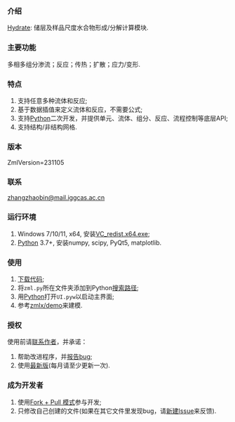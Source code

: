 ### 介绍

[Hydrate](https://gitee.com/geomech/hydrate): 储层及样品尺度水合物形成/分解计算模块.

### 主要功能

多相多组分渗流；反应；传热；扩散；应力/变形. 

### 特点

1. 支持任意多种流体和反应;
2. 基于数据插值来定义流体和反应，不需要公式;
3. 支持[Python](https://www.python.org/)二次开发，并提供单元、流体、组分、反应、流程控制等底层API;
4. 支持结构/非结构网格.
 
### 版本

ZmlVersion=231105

### 联系

zhangzhaobin@mail.iggcas.ac.cn

### 运行环境

1. Windows 7/10/11, x64, 安装[VC_redist.x64.exe](https://gitee.com/geomech/hydrate/attach_files);
2. [Python](https://www.python.org/) 3.7+, 安装numpy, scipy, PyQt5, matplotlib.

### 使用

1. [下载代码](https://gitee.com/geomech/hydrate);
2. 将`zml.py`所在文件夹添加到Python[搜索路径](https://zhuanlan.zhihu.com/p/530589364);
3. 用[Python](https://www.python.org/)打开`UI.pyw`以启动主界面;
4. 参考[zmlx/demo](https://gitee.com/geomech/hydrate/tree/master/zmlx/demo)来建模. 

### 授权

使用前请[联系作者](http://sourcedb.igg.cas.cn/cn/zjrck/201703/t20170306_4755492.html)，并承诺：

1. 帮助改进程序，并[报告bug](https://gitee.com/geomech/hydrate/issues/new);
2. 使用[最新版](https://gitee.com/geomech/hydrate)(每月请至少更新一次). 

### 成为开发者

1. 使用[Fork + Pull 模式](https://help.gitee.com/base/pullrequest/Fork+Pull)参与开发;
2. 只修改自己创建的文件(如果在其它文件里发现bug，请[新建Issue](https://gitee.com/geomech/hydrate/issues/new)来反馈).
